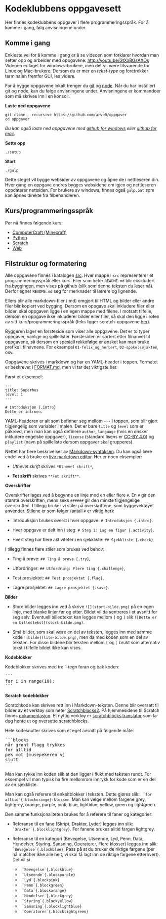 # Kodeklubbens oppgavesett

Her finnes kodeklubbens oppgaver i flere programmeringsspråk. For å komme i gang, følg anvisningene under.

## Komme i gang
Enkleste vei for å komme i gang er å se videoen som forklarer hvordan man setter opp og arbeider med oppgavene: http://youtu.be/GtXxBGsAXOs Videoen er laget for windows-brukere, men det vil være tilsvarende for Linux og Mac-brukere. Dersom du er mer en *tekst-type* og foretrekker terminalen fremfor GUI, les videre.

For å bygge oppgavene lokalt trenger du [git](//help.github.com/articles/set-up-git/) og [node](//nodejs.org). Når du har installert git og node, kan du følge anvisningene under. Anvisningene er kommandoer som må skrives inn i en konsoll.

**Laste ned oppgavene**
```
git clone --recursive https://github.com/arve0/oppgaver
cd oppgaver
```
*Du kan også laste ned oppgavene med [github for windows](//windows.github.com) eller [github for mac](//mac.github.com).*

**Sette opp**
```
./setup
```

**Start**
```
./gulp
```
Dette steget vil bygge websider av oppgavene og åpne de i nettleseren din. Hver gang en oppgave endres bygges websidene om igjen og nettleseren oppdaterer nettsiden. For brukere av windows, finnes også `gulp.bat` som kan åpnes direkte fra filbehandleren.


## Kurs/programmeringsspråk
Per nå finnes følgende kurs:
- [ComputerCraft (Minecraft)](src/computercraft)
- [Python](src/python)
- [Scratch](src/scratch)
- [Web](src/web)


## Filstruktur og formatering
Alle oppgavene finnes i katalogen [src](src). Hver mappe i `src` representerer et programmeringsspråk eller kurs. Filer som heter `README.md` blir ekskludert fra byggingen, men vises på github (slik som denne teksten du leser nå). Derfor egner `README.md` seg for merknader til lærere og lignende.

Ellers blir alle markdown-filer (.md) omgjort til HTML og bilder eller andre filer blir kopiert ved bygging. Dersom en oppgave skal inkludere filer eller bilder, skal oppgaven ligge i en egen mappe med filene. I motsatt tilfelle, dersom en oppgave ikke inkluderer bilder eller filer, så skal den ligge i roten av sitt kurs/programmeringsspråk (feks ligger scratch-oppgavene [her](src/scratch)).

Byggeren lager en førsteside som viser alle oppgavene. Det er to typer oppgaver, vanlige og spillelister. Førstesiden er sortert etter filnanvet til oppgavene, så dersom en spesiell rekkefølge er ønsket kan man bruke prefiks i filnavnene. For eksempel `01-felix_og_herbert`, `02-spokelsejakten`, osv.

Oppgavene skrives i markdown og har en YAML-header i toppen. Formatet er beskrevet i [FORMAT.md](codeclub_lesson_builder/FORMAT.md), men vi tar det viktigste her.

Først et eksempel:
```
---
title: Superhus
level: 1
---

# Introduksjon {.intro}
Dette er introen.
```

YAML-headeren er alt som befinner seg mellom `---` i toppen, som blir gjort tilgjengelig som variabler i malen. Det er bare `title` og `level` som er påkrevd, men man kan også definere `author`, `language` (hvis en ønsker inkludere engelske oppgaver), `license` (standard lisens er [CC-BY 4.0](//creativecommons.org/licenses/by/4.0/deed.no)) og `playlist` (navn på spilleliste dersom oppgaver skal grupperes).

Nettet har flere beskrivelser av
[Markdown-syntaksen](//daringfireball.net/projects/markdown/syntax). Du kan også lære endel ved å bruke en [live markdown editor](//jbt.github.io/markdown-editor/). Her er noen eksempler:

- *Uthevet skrift* skrives `*Uthevet skrift*`,

- **Fet skrift** skrives `**Fet skrift**`.


**Overskrifter**

Overskrifter lages ved å begynne en linje med en eller flere `#`. En
`#` gir den største overskriften, mens seks `######` gir den minste
tilgjengelige overskriften. I tillegg bruker vi stiler på
overskriftene, som byggevektøyet anvender. Stilene er som følger (antall `#` er viktig her):

- Introduksjon brukes øverst i hver oppgave: `# Introduksjon
{.intro}`.

- Hver oppgave er delt inn i steg: `# Steg 1: Lag en figur
{.activity}`.

- Hvert steg har flere aktiviteter i en sjekkliste: `## Sjekkliste
{.check}`.

I tillegg finnes flere stiler som brukes ved behov:

- Ting å prøve: `## Ting å prøve {.try}`,

- Utfordringer: `## Utfordring: Flere ting {.challenge}`,

- Test prosjektet: `## Test prosjektet {.flag}`,

- Lagre prosjektet: `## Lagre prosjektet {.save}`.


**Bilder**

- Store bilder legges inn ved å skrive `![](stort-bilde.png)` på en
egen linje, med blanke linjer før og etter. Bildet vil da sentreres
i et avsnitt for seg selv. Eventuell billedtekst kan legges mellom
`[` og `]` slik `![Dette er en billedtekst](stort-bilde.png)`.

- Små bilder, som skal være en del av teksten, legges inn med samme
kode `![bilde](lite-bilde.png)`, men da med koden som en del av
teksten. For disse bildene blir teksten mellom `[` og `]` brukt som
alternativ tekst i tilfelle bildet ikke kan vises.


**Kodeblokker**

Kodeblokker skrives med tre `-tegn foran og bak koden:

<pre>
```
for i in range(10):
```
</pre>


**Scratch kodeblokker**

Scratchkode kan skrives rett inn i Markdown-teksten. Denne blir
oversatt til bilder av et verktøy som heter
[Scratchblocks2](https://github.com/blob8108/scratchblocks2). På
hjemmesidene til Scratch finnes
[dokumentasjon](http://wiki.scratch.mit.edu/wiki/Block_Plugin/Syntax). Et nyttig verktøy er [scratchblocks translator](http://scratchblocks.codeclub.org.uk/translator/) som lar deg hente ut og oversette scratchblocks.

Hele kodesnutter skrives som et eget avsnitt på følgende måte:

<pre>
```blocks
når grønt flagg trykkes
for alltid
pek mot [musepekeren v]
slutt
```
</pre>

Man kan rykke inn koden slik at den ligger i flukt med teksten
rundt. For eksempel vil man typisk ha fire mellomrom innrykk for kode
som er en del av en sjekkliste.

Man kan også referere til enkeltblokker i teksten. Dette gjøres slik:
`` `for alltid`{.blockorange}-klossen``. Man kan velge mellom fargene
grey, lightgrey, orange, purple, pink, blue, lightblue, yellow, green
og lightgreen.

Den samme funksjonaliteten brukes for å referere til faner og
kategorier:

- Referanse til en fane (Skript, Drakter, Lyder) legges inn slik:
`` `Drakter`{.blocklightgrey}``. For fanene brukes alltid fargen
lightgrey.

- Referanse til en kategori (Bevegelse, Utseende, Lyd, Penn, Data,
  Hendelser, Styring, Sansning, Operatorer, Flere klosser) legges inn
  slik: `` `Bevegelse`{.blockblue}``. Pass på at du bruker de riktige
  fargene (per nå matcher ikke alle helt, vi skal få lagt inn de
    riktige fargene etterhvert). Det vil si
    - `` `Bevegelse`{.blockblue}``
    - `` `Utseende`{.blockpurple}``
    - `` `Lyd`{.blockpink}``
    - `` `Penn`{.blockgreen}``
    - `` `Data`{.blockorange}``
    - `` `Hendelser`{.blockgrey}``
    - `` `Styring`{.blockyellow}``
    - `` `Sansning`{.blocklightblue}``
    - `` `Operatorer`{.blocklightgreen}``
